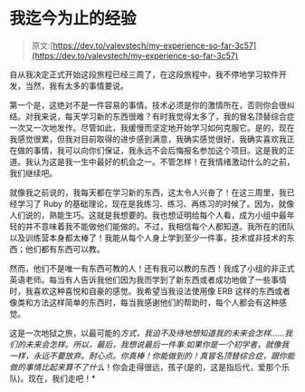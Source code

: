 # 我迄今为止的经验

> 原文:[https://dev.to/valevstech/my-experience-so-far-3c57](https://dev.to/valevstech/my-experience-so-far-3c57)

自从我决定正式开始这段旅程已经三周了，在这段旅程中，我不停地学习软件开发，当然，我有太多的事情要说。

第一个是，这绝对不是一件容易的事情。技术必须是你的激情所在，否则你会很纠结。对我来说，每天学习新的东西很难？有时我觉得太多了，我的冒名顶替综合症一次又一次地发作。尽管如此，我缓慢而坚定地开始学习如何克服它。是的，现在我感觉很累，但我对目前取得的进步感到满意，我确实感觉很好，我确实喜欢我正在做的事情，我可以向你们保证，我永远不会后悔报名参加这个项目。这是我的正道。我认为这是我一生中最好的机会之一。不管怎样！在我情绪激动什么的之前，我们继续吧。

就像我之前说的，我每天都在学习新的东西，这太令人兴奋了！在这三周里，我已经学习了 Ruby 的基础理论，现在是我练习、练习、再练习的时候了。因为，就像人们说的，熟能生巧。这就是我想要的。我也想证明给每个人看，成为小组中最年轻的并不意味着我不能做他们能做的。不过，我相信每个人都知道。我所在的团队以及训练营本身都太棒了！我能从每个人身上学到至少一件事，技术或非技术的东西；他们都有东西可以教。

然而，他们不是唯一有东西可教的人！还有我可以教的东西！我成了小组的非正式英语老师。每当有人告诉我他们因为我而学到了新东西或者成功地做了一些事情时，我喜欢这种喜悦和自豪的感觉。我希望当我设法使用像 ERB 这样的东西或者像类和方法这样简单的东西时，每当我感谢他们的帮助时，每个人都会有这种感觉。

这是一次地狱之旅，以最可能的*方式，我迫不及待地想知道我的未来会怎样……我们的未来会怎样。所以，最后，我想说最后一件事:如果你是一个初学者，就像我一样，永远不要放弃。耐心点。你真棒！你能做到的！真***冒名顶替综合症，跟你能做的事情比起来*算不了什么*！你会走得很远，孩子(是的，这是指后代，爱那个乐队)。现在，我们走吧！*